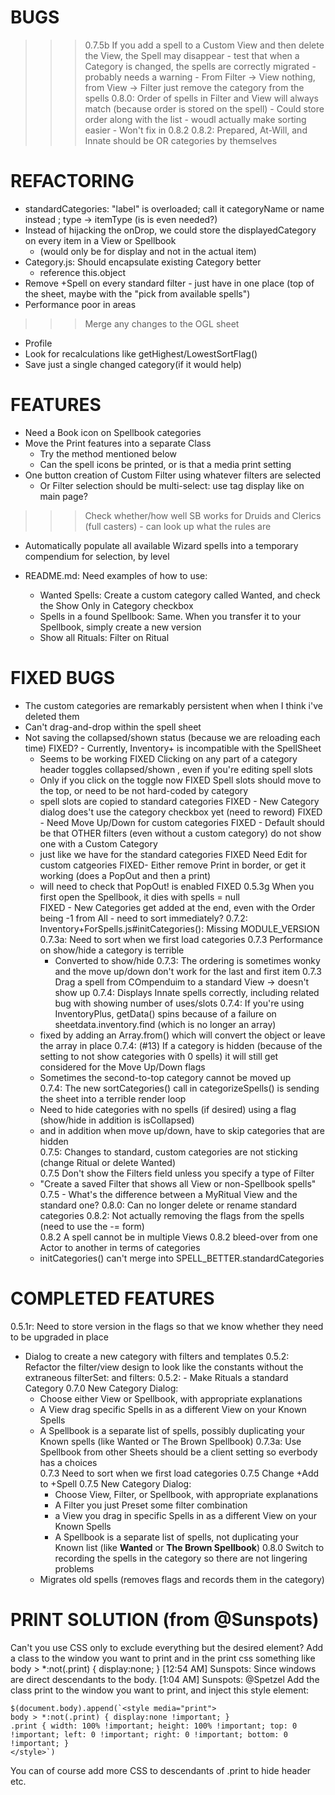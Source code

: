 # BUGS
>>>0.7.5b If you add a spell to a Custom View and then delete the View, the Spell may disappear
    - test that when a Category is changed, the spells are correctly migrated
    - probably needs a warning
    - From Filter -> View nothing, from View -> Filter just remove the category from the spells
0.8.0: Order of spells in Filter and View will always match (because order is stored on the spell)
    - Could store order along with the list - woudl actually make sorting easier
    - Won't fix in 0.8.2
0.8.2: Prepared, At-Will, and Innate should be OR categories by themselves

# REFACTORING
- standardCategories: "label" is overloaded; call it categoryName or name instead ; type -> itemType (is is even needed?)
- Instead of hijacking the onDrop, we could store the displayedCategory on every item in a View or Spellbook
    - (would only be for display and not in the actual item)
- Category.js: Should encapsulate existing Category better
    - reference this.object
- Remove +Spell on every standard filter - just have in one place (top of the sheet, maybe with the "pick from available spells")
- Performance poor in areas
>>> Merge any changes to the OGL sheet
- Profile
- Look for recalculations like getHighest/LowestSortFlag()
- Save just a single changed category(if it would help)

# FEATURES
- Need a Book icon on Spellbook categories
- Move the Print features into a separate Class
    - Try the method mentioned below
    - Can the spell icons be printed, or is that a media print setting
- One button creation of Custom Filter using whatever filters are selected
    - Or Filter selection should be multi-select: use tag display like on main page?
>>> Check whether/how well SB works for Druids and Clerics (full casters)
    - can look up what the rules are
- Automatically populate all available Wizard spells into a temporary compendium for selection, by level

- README.md:  Need examples of how to use:
    - Wanted Spells: Create a custom category called Wanted, and check the Show Only in Category checkbox
    - Spells in a found Spellbook: Same. When you transfer it to your Spellbook, simply create a new version
    - Show all Rituals: Filter on Ritual


# FIXED BUGS
- The custom categories are remarkably persistent when when I think i've deleted them
- Can't drag-and-drop within the spell sheet
- Not saving the collapsed/shown status (because we are reloading each time)
FIXED? - Currently, Inventory+ is incompatible with the SpellSheet
    - Seems to be working
FIXED Clicking on  any part of a category header toggles collapsed/shown , even if you're editing spell slots
    - Only if you click on the toggle now
FIXED Spell slots should move to the top, or need to be not hard-coded by category
    - spell slots are copied to standard categories
FIXED - New Category dialog does't use the category checkbox yet (need to reword)
FIXED - Need Move Up/Down for custom categories
FIXED - Default should be that OTHER filters (even without a custom category) do not show one with a Custom Category
    - just like we have for the standard categories
FIXED Need Edit for custom catgeories
FIXED- Either remove Print in border, or get it working (does a PopOut and then a print)
    - will need to check that PopOut! is enabled
FIXED 0.5.3g When you first open the Spellbook, it dies with spells = null    
FIXED - New Categories get added at the end, even with the Order being -1 from All - need to sort immediately?
0.7.2: Inventory+ForSpells.js#initCategories(): Missing MODULE_VERSION 
0.7.3a: Need to sort when we first load categories 
0.7.3 Performance on show/hide a category is terrible
        - Converted to show/hide
0.7.3: The ordering is sometimes wonky and the move up/down don't work for the last and first item
0.7.3 Drag a spell from COmpenduim to a standard View -> doesn't show up
0.7.4: Displays Innate spells correctly, including related bug with showing number of uses/slots
0.7.4: If you're using InventoryPlus, getData() spins because of a failure on sheetdata.inventory.find (which is no longer an array)
    - fixed by adding an Array.from() which will convert the object or leave the array in place
0.7.4: (#13) If a category is hidden (because of the setting to not show categories with 0 spells) it will still get considered for the Move Up/Down flags
    - Sometimes the second-to-top category cannot be moved up   
0.7.4: The new sortCategories() call in categorizeSpells() is sending the sheet into a terrible render loop
    - Need to hide categories with no spells (if desired) using a flag (show/hide in addition is isCollapsed)
    - and in addition when move up/down, have to skip categories that are hidden     
0.7.5: Changes to standard, custom categories are not sticking (change Ritual or delete Wanted)    
0.7.5 Don't show the Filters field unless you specify a type of Filter
    - "Create a saved Filter that shows all View or non-Spellbook spells"
0.7.5 - What's the difference between a MyRitual View and the standard one?
0.8.0: Can no longer delete or rename standard categories
0.8.2: Not actually removing the flags from the spells (need to use the -= form)  
0.8.2 A spell cannot be in multiple Views
0.8.2 bleed-over from one Actor to another in terms of categories
    - initCategories() can't merge into SPELL_BETTER.standardCategories

# COMPLETED FEATURES
0.5.1r:  Need to store version in the flags so that we know whether they need to be upgraded in place    
- Dialog to create a new category with filters and templates
0.5.2: Refactor the filter/view design to look like the constants without the extraneous filterSet: and filters:
0.5.2: - Make Rituals a standard Category
0.7.0 New Category Dialog:
    - Choose either View or Spellbook, with appropriate explanations
    - A View drag specific Spells in as a different View on your Known Spells
    - A Spellbook is a separate list of spells, possibly duplicating your Known spells (like Wanted or The Brown Spellbook)
0.7.3a: Use Spellbook from other Sheets should be a client setting so everbody has a choices   
0.7.3 Need to sort when we first load categories 
0.7.5 Change +Add to +Spell 
0.7.5 New Category Dialog:
        - Choose View, Filter, or Spellbook, with appropriate explanations
        - A Filter you just Preset some filter combination
        - a View you drag in specific Spells in as a different View on your Known Spells
        - A Spellbook is a separate list of spells, not duplicating your Known list (like **Wanted** or **The Brown Spellbook**)
0.8.0 Switch to recording the spells in the category so there are not lingering problems
    - Migrates old spells (removes flags and records them in the category)

# PRINT SOLUTION (from @Sunspots)
Can't you use CSS only to exclude everything but the desired element? Add a class to the window you want to print and in the print css something like
body > *:not(.print) { display:none; } 
[12:54 AM] Sunspots: Since windows are direct descendants to the body.
[1:04 AM] Sunspots: @Spetzel Add the class print to the window you want to print, and inject this style element:

    $(document.body).append(`<style media="print">
    body > *:not(.print) { display:none !important; }
    .print { width: 100% !important; height: 100% !important; top: 0 !important; left: 0 !important; right: 0 !important; bottom: 0 !important; }
    </style>`)

You can of course add more CSS to descendants of .print to hide header etc.